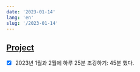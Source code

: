 ```yaml
---
date: '2023-01-14'
lang: 'en'
slug: '/2023-01-14'
---
```


## [Project](./../.././docs/pages/Project.md)

- [x] 2023년 1월과 2월에 하루 25분 조깅하기: 45분 했다.

<head>
  <html lang="en-US"/>
</head>
